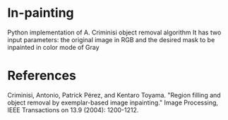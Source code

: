 # In-painting 
Python implementation of A. Criminisi object removal algorithm
It has two input parameters: the original image in RGB and the desired mask to be inpainted in color mode of Gray

# References
Criminisi, Antonio, Patrick Pérez, and Kentaro Toyama. "Region filling and object removal by exemplar-based image inpainting." Image Processing, IEEE Transactions on 13.9 (2004): 1200-1212.
